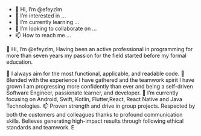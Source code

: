 - 👋 Hi, I’m @efeyzlm
- 👀 I’m interested in ...
- 🌱 I’m currently learning ...
- 💞️ I’m looking to collaborate on ...
- 📫 How to reach me ...

<!---
efeyzlm/efeyzlm is a ✨ special ✨ repository because its `README.md` (this file) appears on your GitHub profile.
You can click the Preview link to take a look at your changes.
--->👋 Hi, I’m @efeyzlm, Having been an active professional in programming for more than seven years my passion for the field started before my formal education.
👀 I always aim for the most functional, applicable, and readable code.
🌱 Blended with the experience I have gathered and the teamwork spirit I have grown I am progressing more confidently than ever and being a self-driven Software Engineer, passionate learner, and developer.
💞️ I’m currently focusing on Android, Swift, Kotlin, Flutter,React, React Native and Java Technologies.
📫 Proven strength and drive in group projects. Respected by both the customers and colleagues thanks to profound communication skills. Believes generating high-impact results through following ethical standards and teamwork.
E
